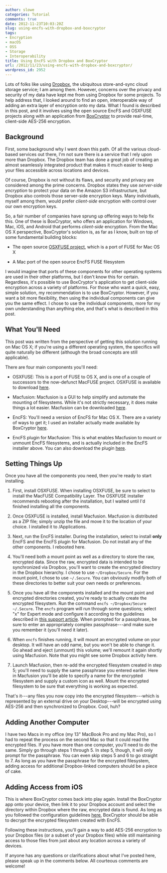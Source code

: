 ```yaml
---
author: slowe
categories: Tutorial
comments: true
date: 2012-11-23T10:03:20Z
slug: using-encfs-with-dropbox-and-boxcryptor
tags:
- Encryption
- macOS
- OSS
- Storage
- Interoperability
title: Using EncFS with Dropbox and BoxCryptor
url: /2012/11/23/using-encfs-with-dropbox-and-boxcryptor/
wordpress_id: 2952
---
```


Lots of folks like using [Dropbox](http://www.dropbox.com/), the ubiquitous store-and-sync cloud storage service; I am among them. However, concerns over the privacy and security of my data have kept me from using Dropbox for some projects. To help address that, I looked around to find an open, interoperable way of adding an extra layer of encryption onto my data. What I found is described in this post, and it involves using the open source EncFS and OSXFUSE projects along with an application from [BoxCryptor](http://www.boxcryptor.com/) to provide real-time, client-side AES-256 encryption.

## Background

First, some background why I went down this path. Of all the various cloud-based services out there, I'm not sure there is a service that I rely upon more than Dropbox. The Dropbox team has done a great job of creating an almost seamlessly integrated product that makes it much easier to keep your files accessible across locations and devices.

Of course, Dropbox is not without its flaws, and security and privacy are considered among the prime concerns. Dropbox states they use _server-side encryption_ to protect your data on the Amazon S3 infrastructure, but Dropbox also controls those server-side encryption keys. Many individuals, myself among them, would prefer _client-side_ encryption with control over our own encryption keys.

So, a fair number of companies have sprung up offering ways to help fix this. One of these is BoxCryptor, who offers an application for Windows, Mac, iOS, and Android that performs _client-side_ encryption. From the Mac OS X perspective, BoxCryptor's solution is, as far as I know, built on top of some fundamental building blocks:

* The open source [OSXFUSE project](http://osxfuse.github.com/), which is a port of FUSE for Mac OS X

* A Mac port of the open source EncFS FUSE filesystem

I would imagine that ports of these components for other operating systems are used in their other platforms, but I don't know this for certain. Regardless, it's possible to use BoxCryptor's application to get client-side encryption across a variety of platforms. For those who want a quick, easy, simple solution, my recommendation is to use BoxCryptor. However, if you want a bit more flexibility, then using the individual components can give you the same effect. I chose to use the individual components, more for my own understanding than anything else, and that's what is described in this post.

## What You'll Need

This post was written from the perspective of getting this solution running on Mac OS X; if you're using a different operating system, the specifics will quite naturally be different (although the broad concepts are still applicable).

There are four main components you'll need:

* OSXFUSE: This is a port of FUSE to OS X, and is one of a couple of successors to the now-defunct MacFUSE project. OSXFUSE is available to download [here](https://github.com/osxfuse/osxfuse/downloads).

* Macfusion: Macfusion is a GUI to help simplify and automate the mounting of filesystems. While it's not strictly necessary, it does make things a lot easier. Macfusion can be downloaded [here](http://macfusionapp.org/).

* EncFS: You'll need a version of EncFS for Mac OS X. There are a variety of ways to get it; I used an installer actually made available by BoxCryptor [here](http://blog.boxcryptor.com/encfs-174-installer-for-mac-os-x-available).

* EncFS plugin for Macfusion: This is what enables Macfusion to mount or unmount EncFS filesystems, and is actually included in the EncFS installer above. You can also download the plugin [here](https://thenakedman.wordpress.com/encfs/).

## Setting Things Up

Once you have all the components you need, then you're ready to start installing.

1. First, install OSXFUSE. When installing OSXFUSE, be sure to select to install the MacFUSE Compatibility Layer. The OSXFUSE installer recommends rebooting after the installation, but I waited until I'd finished installing all the components.

2. Once OSXFUSE is installed, install Macfusion. Macfusion is distributed as a ZIP file; simply unzip the file and move it to the location of your choice. I installed it to /Applications.

3. Next, run the EncFS installer. During the installation, select to install **only** EncFS and the EncFS plugin for Macfusion. Do not install any of the other components. I rebooted here.

4. You'll need both a mount point as well as a directory to store the raw, encrypted data. Since the raw, encrypted data is intended to be synchronized via Dropbox, you'll want to create the encrypted directory in the Dropbox hierarchy. I chose to use `~/Dropbox/Secure`. For the mount point, I chose to use `~/.Secure`. You can obviously modify both of these directories to better suit your own needs or preferences.

5. Once you have all the components installed and the mount point and encrypted directories created, you're ready to actually create the encrypted filesystem. Run the command `encfs ~/Dropbox/Secure ~/.Secure`. The `encfs` program will run through some questions; select "x" for Expert mode and configure it according to the guidelines described in [this support article](https://boxcryptor.desk.com/customer/portal/articles/565934-can-boxcryptor-mount-encrypted-volumes-created-with-encfs-). When prompted for a passphrase, be sure to enter an appropriately complex passphrase---and make sure you remember it (you'll need it later).

6. When `encfs` finishes running, it will mount an encrypted volume on your desktop. It will have an odd name, but you won't be able to change it. Go ahead and eject (unmount) this volume; we'll remount it again shortly using Macfusion. Note that you might see some Dropbox activity here.

7. Launch Macfusion, then re-add the encrypted filesystem created in step 5; you'll need to supply the same passphrase you entered earlier. Here in Macfusion you'll be able to specify a name for the encrypted filesystem and supply a custom icon as well. Mount the encrypted filesystem to be sure that everything is working as expected.

That's it---any files you now copy into the encrypted filesystem---which is represented by an external drive on your Desktop---will be encrypted using AES-256 and then synchronized to Dropbox. Cool, huh?

## Adding Another Computer

I have two Macs in my office (my 13" MacBook Pro and my Mac Pro), so I had to repeat the process on the second Mac so that it could read the encrypted files. If you have more than one computer, you'll need to do the same. Simply go through steps 1 through 5. In step 5, though, it will only prompt for the passphrase. You can even skip steps 5 and 6 to go straight to 7. As long as you have the passphrase for the encrypted filesystem, adding access for additional Dropbox-linked computers should be a piece of cake.

## Adding Access from iOS

This is where BoxCryptor comes back into play again. Install the BoxCryptor app onto your device, then link it to your Dropbox account and select the directory within Dropbox where the raw, encrypted data is found. As long as you followed the configuration guidelines [here](https://boxcryptor.desk.com/customer/portal/articles/565934-can-boxcryptor-mount-encrypted-volumes-created-with-encfs-), BoxCryptor should be able to decrypt the encrypted filesystem created with EncFS.

Following these instructions, you'll gain a way to add AES-256 encryption to your Dropbox files (or a subset of your Dropbox files) while still maintaining access to those files from just about any location across a variety of devices.

If anyone has any questions or clarifications about what I've posted here, please speak up in the comments below. All courteous comments are welcome!
